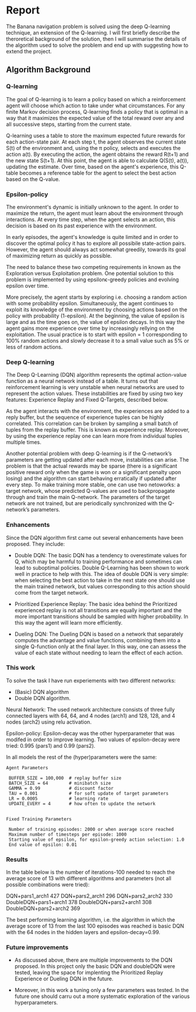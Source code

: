 # Report 

The Banana navigation problem is solved using the deep Q-learning technique, an extension of the Q-learning.
I will first briefly describe the theroretical background of the solution, then I will summarise the details of the algorithm used to solve the problem and end up with suggesting how to extend the project. 

## Algorithm Background

### Q-learning

The goal of Q-learning is to learn a policy based on which a reinforcement agent will choose which action to take under what circumstances. For any finite Markov decision process, Q-learning finds a policy that is optimal in a way that it maximizes the expected value of the total reward over any and all successive steps, starting from the current state. 

Q-learning uses a table to store the maximum expected future rewards for each action-state pair. At each step t, the agent observes the current state S(t) of the environment and, using the π policy, selects and executes the action a(t). By executing the action, the agent obtains the reward R(t+1) and the new state S(t+1). At this point, the agent is able to calculate Q(S(t), a(t)), updating the estimate. Over time, based on the agent's experience, this Q-table becomes a reference table for the agent to select the best action based on the Q-value.


### Epsilon-policy
The environment's dynamic is initially unknown to the agent. In order to maximize the return, the agent must learn about the environment through interactions. At every time step, when the agent selects an action, this decision is based on its past experience with the environment. 

In early episodes, the agent's knowledge is quite limited and in order to discover the optimal policy it has to explore all possibile state-action pairs. However, the agent should always act somewhat greedily, towards its goal of maximizing return as quickly as possible. 

The need to balance these two competing requirements in known as the Exploration versus Exploitation problem. One potential solution to this problem is implemented by using epsilonϵ-greedy policies and evolving epsilon over time.

More precisely, the agent starts by exploring i.e. choosing a random action with some probability epsilon. Simultaneously, the agent continues to exploit its knowledge of the environment by choosing actions based on the policy with probability (1-epsilon). At the beginning, the value of epsilon is large and as the time goes on, the value of epsilon decays. In this way the agent gains more experience over time by increasingly rellying on the exploitation. The usual practice is to start with epsilon = 1 corresponding to 100% random actions and slowly decrease it to a small value such as 5% or less of random actions. 


### Deep Q-learning

The Deep Q-Learning (DQN) algorithm represents the optimal action-value function as a neural network instead of a table. It turns out that reinforcement learning is very unstable when neural networks are used to represent the action values. These instabilities are fixed by using two key features:
    Experience Replay and Fixed Q-Targets, described below.
 

As the agent interacts with the environment, the experiences are added to a reply buffer, but the sequence of experience tuples can be highly correlated. This correlation can be broken by sampling a small batch of tuples from the replay buffer. This is  known as experience replay. Moreover, by using the experience replay one can learn more from individual tuples multiple times.

   
Another potential problem with deep Q-learning is if the Q-network’s parameters are getting updated after each move, instabilities can arise. The problem is that the actual rewards may be sparse (there is a significant positive reward only when the game is won or a significant penalty upon losing) and the algorithm can start behaving erratically if updated after every step. To make training more stable, one can use two netoworks: a target network, whose predicted Q-values are used to backpropagate through and train the main Q-network. The parameters of the target network are not trained, but are periodically synchronized with the Q-network’s parameters. 


### Enhancements 

Since the DQN algorithm first came out several enhancements have been proposed. 
They include:
- Double DQN: 
The basic DQN has a tendency to overestimate values for Q, which may be harmful to training performance and sometimes can lead to suboptimal policies. Double Q-Learning has been shown to work well in practice to help with this. The idea of double DQN is very simple: when selecting the best action to take in the next state one should use the main trained network, but values corresponding to this action should come from the target network. 

- Prioritized Experience Replay:
The basic idea behind the Prioritized experienced replay is not all transitions are equally important and the more important transitions should be sampled with higher probability. In this way the agent will learn more efficiently. 

- Dueling DQN:
The Dueling DQN is based on a network that separately computes the advantage and value functions, combining them into a single Q-function only at the final layer. In this way, one can assess the value of each state without needing to learn the effect of each action.



### This work

To solve the task I have run experiements with two different networks: 
- (Basic) DQN algorithm 
- Double DQN algorithm.


Neural Network: 
The used network architecture consists of three fully connected layers with 64, 64, and 4 nodes (arch1) and 128, 128, and 4 nodes (arch2) using relu activation.


Epsilon-policy: 
Epsilon-decay was the other hyperparameter that was modifed in order to improve learning. Two values of epsilon-decay were tried: 0.995 (pars1) and 0.99 (pars2).

In all models the rest of the (hyper)parameters were the same:

    Agent Parameters

     BUFFER_SIZE = 100,000  # replay buffer size
     BATCH_SIZE = 64        # minibatch size
     GAMMA = 0.99           # discount factor
     TAU = 0.001            # for soft update of target parameters
     LR = 0.0005            # learning rate 
     UPDATE_EVERY = 4       # how often to update the network   


    Fixed Training Parameters

     Number of training episodes: 2000 or when average score reached
     Maximum number of timesteps per episode: 1000
     Starting value of epsilon, for epsilon-greedy action selection: 1.0
     End value of epsilon: 0.01
        

### Results

In the table below is the number of iterations-100 needed to reach the average score of 13 with different algorithms and parameters (not all possible combinations were tried): 

DQN+pars1_arch1  427
DQN+pars2_arch1  296
DQN+pars2_arch2  330 
DoubleDQN+pars1+arch1  378 
DoubleDQN+pars2+arch1  308
DoubleDQN+pars2+arch2  369

The best performing learning algorithm, i.e. the algorithm in which the average score of 13 from the last 100 episodes was reached is basic DQN with the 64 nodes in the hidden layers and epsilon-decay=0.99.


### Future improvements

- As discussed above, there are multiple improvements to the DQN proposed. In this project only the basic DQN and doubleDQN were tested, leaving the space for implenting the Prioritized Replay Experience or Dueling DQN in the future. 

- Moreover, in this work a tuning only a few parameters was tested. In the future one should carru out a more systematic exploration of the various hyperparameters.


